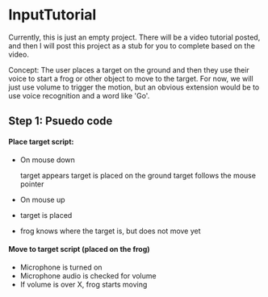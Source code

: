 # InputTutorial
Currently, this is just an empty project. There will be a video tutorial posted, and then I will post this project as a stub for you to complete based on the video.

Concept: The user places a target on the ground and then they use their voice to start a frog or other object to move to the target. For now, we will just use volume to trigger the motion, but an obvious extension would be to use voice recognition and a word like 'Go'.

## Step 1: Psuedo code

#### Place target script:

* On mouse down
   
   target appears
   target is placed on the ground
   target follows the mouse pointer

* On mouse up
 * target is placed
 * frog knows where the target is, but does not move yet

#### Move to target script (placed on the frog)

* Microphone is turned on
* Microphone audio is checked for volume
* If volume is over X, frog starts moving


